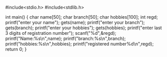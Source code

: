 #include<stdio.h>
#include<stdlib.h>

int main()
{
   char name[50];
char branch[50];
char hobbies[100];
int regd;
printf("enter your name");
gets(name);
printf("enter your branch");
gets(branch);
printf("enter your hobbies");
gets(hobbies);
printf("enter last 3 digits of registration number");
scanf("%d",&regd);
printf("Name:%s\n",name);
printf("branch:%s\n",branch);
printf("hobbies:%s\n",hobbies);
printf("registered number%d\n",regd);
return 0;
}
